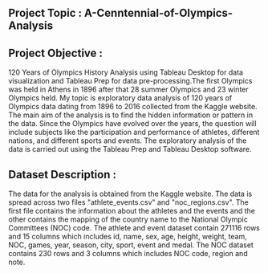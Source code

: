 ## Project Topic : A-Cenntennial-of-Olympics-Analysis

## Project Objective :
120 Years of Olympics History Analysis using Tableau Desktop for data visualization and Tableau Prep for data pre-processing.The first Olympics was held in Athens in 1896 after that 28 summer Olympics and 23 winter Olympics held. My topic is exploratory data analysis of 120 years of Olympics data dating from 1896 to 2016 collected from the Kaggle website. The main aim of the analysis is to find the hidden information or pattern in the data. Since the Olympics have evolved over the years, the question will include subjects like the participation and performance of athletes, different nations, and different sports and events. The exploratory analysis of the data is carried out using the Tableau Prep and Tableau Desktop software.

## Dataset Description :
The data for the analysis is obtained from the Kaggle website. The data is spread across two files "athlete_events.csv" and "noc_regions.csv". The first file contains the information about the athletes and the events and the other contains the mapping of the country name to the National Olympic Committees (NOC) code. The athlete and event dataset contain 271116 rows and 15 columns which includes id, name, sex, age, height, weight, team, NOC, games, year, season, city, sport, event and medal. The NOC dataset contains 230 rows and 3 columns which includes NOC code, region and note.

